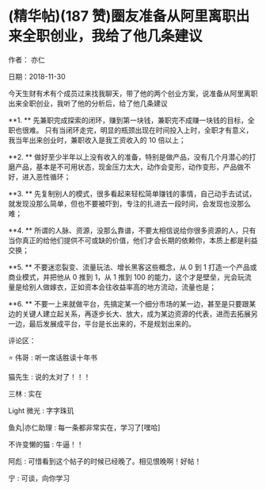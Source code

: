 
# (精华帖)(187 赞)圈友准备从阿里离职出来全职创业，我给了他几条建议

作者：  亦仁

日期：2018-11-30

今天生财有术有个成员过来找我聊天，带了他的两个创业方案，说准备从阿里离职出来全职创业，我听了他的分析后，给了他几条建议

**1. ** 先兼职完成探索的闭环，赚到第一块钱，兼职完不成赚一块钱的目标，全职也很难。  只有当闭环走完，明显的瓶颈出现在时间投入上时，全职才有意义，我当年出来创业时，兼职收入是我工资收入的 10 倍以上；

**2. ** 做好至少半年以上没有收入的准备，特别是做产品，没有几个月潜心的打磨产品，基本是不可用状态，现金压力太大，动作会变形，动作变形，产品做不好，进入恶性循环；

**3. ** 先复制别人的模式，很多看起来轻松简单赚钱的事情，自己动手去试试，就发现没那么简单，但也不要被吓到，专注的扎进去一段时间，会发现也没那么难；

**4. ** 所谓的人脉、资源，没那么靠谱，不要太相信说给你很多资源的人，只有当你真正的给他们提供不可或缺的价值，他们才会长期的依赖你，本质上都是利益交换；

**5. ** 不要迷恋裂变、流量玩法、增长黑客这些概念，从 0 到 1 打造一个产品或商业模式，并把他从 0 推到 1，从 1 推到 100 的能力，这个才是壁垒，光会玩流量是给别人做嫁衣，正如资本会往收益率高的地方流动，流量也是；

**6. ** 不要一上来就做平台，先搞定某一个细分市场的某一边，甚至是只要跟某边的关键人建立起关系，再逐步长大、放大，成为某边资源的代表，进而去拓展另一边，最后发展成平台，平台是长出来的，不是规划出来的。

评论区：

⭐  伟哥 : 听一席话胜读十年书

猫先生 : 说的太对了！！！

三林 : 实在

Light 微光 : 字字珠玑

 

 

鱼丸|亦仁助理 : 每一条都非常实在，学习了[嘿哈]

不许变懒的猫 : 牛逼！！

阿彪 : 可惜看到这个帖子的时候已经晚了。相见恨晚啊！好帖！

宁 : 可谈，向你学习
